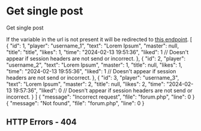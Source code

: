 # Get single post

<highlight>Get single post</highlight>

<note title="Url variable">
	If the variable in the url is not present it will be redirected to <a href="getPosts.md">this endpoint</a>.
</note>

<api-endpoint openapi-path="./../../data.yaml" endpoint="/forum/{$slug}" method="GET">
	<response type="200">
		<sample lang="JSON">
			[
				{
					"id": 1,
					"player": "username_1",
					"text": "Lorem Ipsum",
					"master": null,
					"title": "title",
					"likes": 1,
					"time": "2024-02-13 19:51:36",
					"liked": 1  // Doesn't appear if session headers are not send or incorrect.
				},
				{
					"id": 2,
					"player": "username_2",
					"text": "Lorem Ipsum",
					"master": 1,
					"title": null,
					"likes": 1,
					"time": "2024-02-13 19:55:36",
					"liked": 1  // Doesn't appear if session headers are not send or incorrect.
				},
				{
					"id": 3,
					"player": "username_3",
					"text": "Lorem Ipsum",
					"master": 2,
					"title": null,
					"likes": 2,
					"time": "2024-02-13 19:57:36",
					"liked": 0  // Doesn't appear if session headers are not send or incorrect.
				}
			]
		</sample>
	</response>
	<response type="400">
		<sample lang="JSON">
			{
				"message": "Incorrect request",
				"file": "forum.php",
				"line": 0
			}
		</sample>
	</response>
	<response type="404">
		<sample lang="JSON">
			{
				"message": "Not found",
				"file": "forum.php",
				"line": 0
			}
		</sample>
	</response>
</api-endpoint>

## HTTP Errors - 404
<deflist collapsible="false">
	<include from="error.md" element-id="f-pde"/>
</deflist>